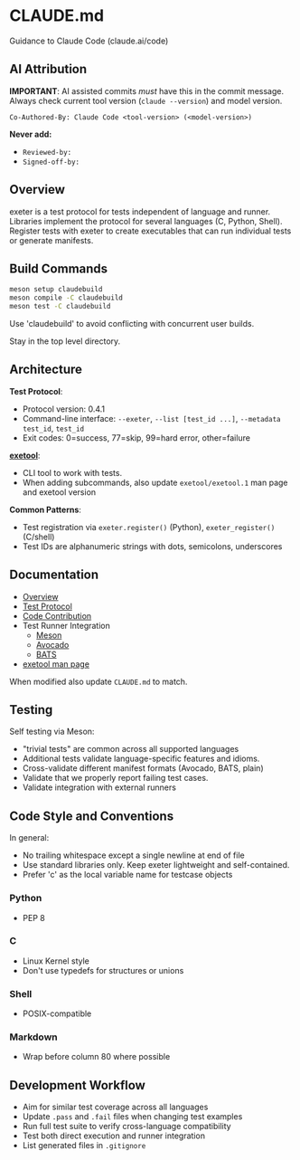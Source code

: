 # CLAUDE.md

Guidance to Claude Code (claude.ai/code)

## AI Attribution

**IMPORTANT**: AI assisted commits *must* have this in the commit
message.  Always check current tool version (`claude --version`) and
model version.

```
Co-Authored-By: Claude Code <tool-version> (<model-version>)
```

**Never add:**
- `Reviewed-by:`
- `Signed-off-by:`

## Overview

exeter is a test protocol for tests independent of language and
runner. Libraries implement the protocol for several languages (C,
Python, Shell). Register tests with exeter to create executables that
can run individual tests or generate manifests.

## Build Commands

```bash
meson setup claudebuild
meson compile -C claudebuild
meson test -C claudebuild
```

Use 'claudebuild' to avoid conflicting with concurrent user builds.

Stay in the top level directory.

## Architecture

**Test Protocol**:
- Protocol version: 0.4.1
- Command-line interface: `--exeter`, `--list [test_id ...]`, `--metadata test_id`, `test_id`
- Exit codes: 0=success, 77=skip, 99=hard error, other=failure

**[exetool](exetool/exetool)**:
- CLI tool to work with tests.
- When adding subcommands, also update `exetool/exetool.1` man page and exetool version

**Common Patterns**:
- Test registration via `exeter.register()` (Python),
  `exeter_register()` (C/shell)
- Test IDs are alphanumeric strings with dots, semicolons, underscores

## Documentation

- [Overview](README.md)
- [Test Protocol](PROTOCOL.md)
- [Code Contribution](CONTRIBUTING.md)
- Test Runner Integration
  - [Meson](meson.md)
  - [Avocado](avocado.md)
  - [BATS](bats.md)
- [exetool man page](exetool/exetool.1)

When modified also update `CLAUDE.md` to match.

## Testing

Self testing via Meson:
- "trivial tests" are common across all supported languages
- Additional tests validate language-specific features and idioms.
- Cross-validate different manifest formats (Avocado, BATS, plain)
- Validate that we properly report failing test cases.
- Validate integration with external runners


## Code Style and Conventions

In general:
- No trailing whitespace except a single newline at end of file
- Use standard libraries only. Keep exeter lightweight and
  self-contained.
- Prefer 'c' as the local variable name for testcase objects

### Python

- PEP 8

### C

- Linux Kernel style
- Don't use typedefs for structures or unions

### Shell

- POSIX-compatible

### Markdown

- Wrap before column 80 where possible

## Development Workflow

- Aim for similar test coverage across all languages
- Update `.pass` and `.fail` files when changing test examples
- Run full test suite to verify cross-language compatibility
- Test both direct execution and runner integration
- List generated files in `.gitignore`
